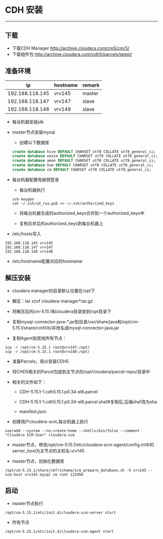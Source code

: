 # CDH 安装

---------

## 下载

- 下载CDH Manager
  <http://archive.cloudera.com/cm5/cm/5/>
- 下载组件包
  <http://archive.cloudera.com/cdh5/parcels/latest/>

## 准备环境

ip|hostname|remark
--|--|--
192.168.118.145|vrv145|master
192.168.118.147|vrv147|slave
192.168.118.148|vrv148|slave

- 每台机器安装jdk

- master节点安装mysql

  - 创建以下数据库

  ```sql
  create database hive DEFAULT CHARSET utf8 COLLATE utf8_general_ci;
  create database oozie DEFAULT CHARSET utf8 COLLATE utf8_general_ci;
  create database amon DEFAULT CHARSET utf8 COLLATE utf8_general_ci;
  create database hue DEFAULT CHARSET utf8 COLLATE utf8_general_ci;
  create database cm DEFAULT CHARSET utf8 COLLATE utf8_general_ci;
  ```

- 每台机器配置免秘钥登录

  - 每台机器执行

  ```shell
  ssh-keygen
  cat ~/.ssh/id_rsa.pub >> ~/.ssh/authorized_keys
  ```

  - 将每台机器生成的authorized_keys合并到一个authorized_keys中

  - 复制合并后的authorized_keys到每台机器上
  
- /etc/hosts写入

```shell
192.168.118.145 vrv145
192.168.118.147 vrv147
192.168.118.148 vrv148
```

- /etc/hostname配置对应的hostname

## 解压安装

- cloudera manager的目录默认位置在/opt下

- 解压：tar xzvf cloudera-manager*.tar.gz

- 将解压后的cm-5.15.1和cloudera目录放到/opt目录下

- 复制mysql-connector-java-*.jar到目录/usr/share/java和/opt/cm-5.15.1/share/cmf/lib/并改名成mysql-connector-java.jar

- 复制Agent到其他所有节点：

```shell
scp -r /opt/cm-5.15.1 root@vrv147:/opt/
scp -r /opt/cm-5.15.1 root@vrv148:/opt/
```

- 准备Parcels，用以安装CDH5

- 将CHD5相关的Parcel包放到主节点的/opt/cloudera/parcel-repo/目录中

- 相关的文件如下：

  - CDH-5.15.1-1.cdh5.15.1.p0.34-el6.parcel

  - CDH-5.15.1-1.cdh5.15.1.p0.34-el6.parcel.sha1#复制后,后缀sha1改为sha
  
  - manifest.json

- 创建用户cloudera-scm,每台机器上执行

```shell
useradd --system --no-create-home --shell=/bin/false --comment "Cloudera SCM User" cloudera-scm
```

- master节点，修改/opt/cm-5.15.1/etc/cloudera-scm-agent/config.ini中的server_host为主节点的主机名:vrv145

- master节点，初始化数据库

```shell
/opt/cm-5.15.1/share/cmf/schema/scm_prepare_database.sh -h vrv145 --scm-host vrv145 mysql cm root 123456
```

## 启动

- master节点执行

```shell
/opt/cm-5.15.1/etc/init.d/cloudera-scm-server start
```

- 所有节点

```shell
/opt/cm-5.15.1/etc/init.d/cloudera-scm-agent start
```